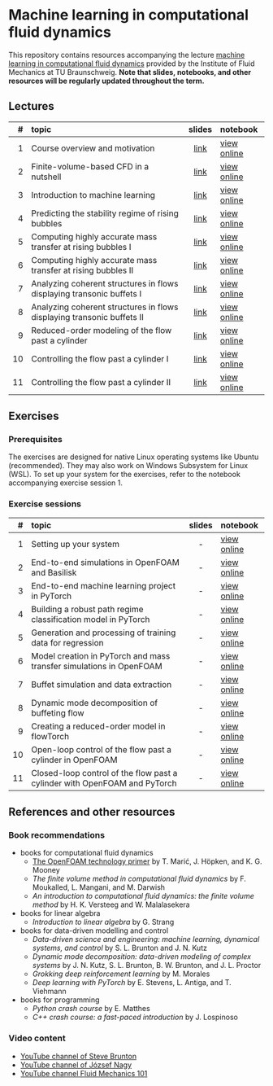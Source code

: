 # Machine learning in computational fluid dynamics

This repository contains resources accompanying the lecture [machine learning in computational fluid dynamics](https://www.tu-braunschweig.de/en/ism/teaching/courses/fluid-mechanics/translate-to-english-maschinelles-lernen-in-der-numerischen-stroemungsmechanik) provided by the Institute of Fluid Mechanics at TU Braunschweig. **Note that slides, notebooks, and other resources will be regularly updated throughout the term.**

## Lectures

| # | topic | slides | notebook |
|--:|:------|:------:|:---------|
| 1 | Course overview and motivation | [link](https://andreweiner.github.io/ml-cfd-slides/lecture_1.html) | [view online](https://nbviewer.org/github/AndreWeiner/ml-cfd-lecture/blob/main/notebooks/lecture_1.ipynb) |
| 2 | Finite-volume-based CFD in a nutshell | [link](https://andreweiner.github.io/ml-cfd-slides/lecture_2.html) | [view online](https://nbviewer.org/github/AndreWeiner/ml-cfd-lecture/blob/main/notebooks/lecture_2.ipynb) |
| 3 | Introduction to machine learning | [link](https://andreweiner.github.io/ml-cfd-slides/lecture_3.html) | [view online](https://nbviewer.org/github/AndreWeiner/ml-cfd-lecture/blob/main/notebooks/lecture_3.ipynb) |
| 4 | Predicting the stability regime of rising bubbles | [link](https://andreweiner.github.io/ml-cfd-slides/lecture_4.html) | [view online](https://nbviewer.org/github/AndreWeiner/ml-cfd-lecture/blob/main/notebooks/lecture_4.ipynb) |
| 5 | Computing highly accurate mass transfer at rising bubbles I | [link](https://andreweiner.github.io/ml-cfd-slides/lecture_5_6.html) |[view online](https://nbviewer.org/github/AndreWeiner/ml-cfd-lecture/blob/main/notebooks/lecture_5_6.ipynb) |
| 6 | Computing highly accurate mass transfer at rising bubbles II | [link](https://andreweiner.github.io/ml-cfd-slides/lecture_5_6.html) | [view online](https://nbviewer.org/github/AndreWeiner/ml-cfd-lecture/blob/main/notebooks/lecture_5_6.ipynb) |
| 7 | Analyzing coherent structures in flows displaying transonic buffets I | [link](https://andreweiner.github.io/ml-cfd-slides/lecture_7_8.html) | [view online](https://nbviewer.org/github/AndreWeiner/ml-cfd-lecture/blob/main/notebooks/lecture_7_8.ipynb) |
| 8 | Analyzing coherent structures in flows displaying transonic buffets II | [link](https://andreweiner.github.io/ml-cfd-slides/lecture_7_8.html) | [view online](https://nbviewer.org/github/AndreWeiner/ml-cfd-lecture/blob/main/notebooks/lecture_7_8.ipynb) |
| 9 | Reduced-order modeling of the flow past a cylinder | [link](https://andreweiner.github.io/ml-cfd-slides/lecture_9.html) | [view online](https://nbviewer.org/github/AndreWeiner/ml-cfd-lecture/blob/main/notebooks/lecture_9.ipynb) |
| 10 | Controlling the flow past a cylinder I | [link](https://andreweiner.github.io/ml-cfd-slides/lecture_10_11.html) | [view online](https://nbviewer.org/github/AndreWeiner/ml-cfd-lecture/blob/main/notebooks/lecture_10_11.ipynb) |
| 11 | Controlling the flow past a cylinder II | [link](https://andreweiner.github.io/ml-cfd-slides/lecture_10_11.html) | [view online](https://nbviewer.org/github/AndreWeiner/ml-cfd-lecture/blob/main/notebooks/lecture_10_11.ipynb) |

## Exercises

### Prerequisites

The exercises are designed for native Linux operating systems like Ubuntu (recommended). They may also work on Windows Subsystem for Linux (WSL). To set up your system for the exercises, refer to the notebook accompanying exercise session 1.

### Exercise sessions

| # | topic | slides | notebook |
|--:|:------|:------:|:---------|
| 1 | Setting up your system | - | [view online](https://nbviewer.org/github/AndreWeiner/ml-cfd-lecture/blob/main/notebooks/exercise_1.ipynb) |
| 2 | End-to-end simulations in OpenFOAM and Basilisk | - | [view online](https://nbviewer.org/github/AndreWeiner/ml-cfd-lecture/blob/main/notebooks/exercise_2.ipynb) |
| 3 | End-to-end machine learning project in PyTorch | - | [view online](https://nbviewer.org/github/AndreWeiner/ml-cfd-lecture/blob/main/notebooks/exercise_3.ipynb) |
| 4 | Building a robust path regime classification model in PyTorch | - | [view online](https://nbviewer.org/github/AndreWeiner/ml-cfd-lecture/blob/main/notebooks/exercise_4.ipynb)|
| 5 | Generation and processing of training data for regression | - | [view online](https://nbviewer.org/github/AndreWeiner/ml-cfd-lecture/blob/main/notebooks/exercise_5_6.ipynb) |
| 6 | Model creation in PyTorch and mass transfer simulations in OpenFOAM | - | [view online](https://nbviewer.org/github/AndreWeiner/ml-cfd-lecture/blob/main/notebooks/exercise_5_6.ipynb) |
| 7 | Buffet simulation and data extraction | - | [view online](https://nbviewer.org/github/AndreWeiner/ml-cfd-lecture/blob/main/notebooks/exercise_7_8.ipynb) |
| 8 | Dynamic mode decomposition of buffeting flow | - | [view online](https://nbviewer.org/github/AndreWeiner/ml-cfd-lecture/blob/main/notebooks/exercise_7_8.ipynb) |
| 9 | Creating a reduced-order model in flowTorch | - | [view online](https://nbviewer.org/github/AndreWeiner/ml-cfd-lecture/blob/main/notebooks/exercise_9.ipynb) |
| 10 | Open-loop control of the flow past a cylinder in OpenFOAM | - | [view online](https://nbviewer.org/github/AndreWeiner/ml-cfd-lecture/blob/main/notebooks/exercise_10_11.ipynb) |
| 11 | Closed-loop control of the flow past a cylinder with OpenFOAM and PyTorch | - | [view online](https://nbviewer.org/github/AndreWeiner/ml-cfd-lecture/blob/main/notebooks/exercise_10_11.ipynb) |

## References and other resources

### Book recommendations

- books for computational fluid dynamics
  - [The OpenFOAM technology primer](https://zenodo.org/record/4630596#.YXBgepuxVH4) by T. Marić, J. Höpken, and K. G. Mooney
  - *The finite volume method in computational fluid dynamics* by F. Moukalled, L. Mangani, and M. Darwish
  - *An introduction to computational fluid dynamics: the finite volume method* by H. K. Versteeg and W. Malalasekera
- books for linear algebra
  - *Introduction to linear algebra* by G. Strang
- books for data-driven modelling and control
  - *Data-driven science and engineering: machine learning, dynamical systems, and control* by S. L. Brunton and J. N. Kutz
  - *Dynamic mode decomposition: data-driven modeling of complex systems* by J. N. Kutz, S. L. Brunton, B. W. Brunton, and J. L. Proctor
  - *Grokking deep reinforcement learning* by M. Morales
  - *Deep learning with PyTorch* by E. Stevens, L. Antiga, and T. Viehmann
- books for programming
  - *Python crash course* by E. Matthes
  - *C++ crash course: a fast-paced introduction* by J. Lospinoso

### Video content

- [YouTube channel of Steve Brunton](https://www.youtube.com/c/Eigensteve)
- [YouTube channel of József Nagy](https://www.youtube.com/channel/UCjdgpuxuAxH9BqheyE82Vvw)
- [YouTube channel Fluid Mechanics 101](https://www.youtube.com/channel/UCcqQi9LT0ETkRoUu8eYaEkg)